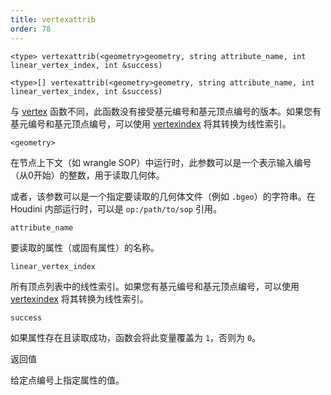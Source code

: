 ```yaml
---
title: vertexattrib
order: 78
---
```


`<type> vertexattrib(<geometry>geometry, string attribute_name, int linear_vertex_index, int &success)`

`<type>[] vertexattrib(<geometry>geometry, string attribute_name, int linear_vertex_index, int &success)`

与 [vertex](/zh-cn/houdini-vex/attributes-and-intrinsics/vertex "从几何体中读取顶点属性值") 函数不同，此函数没有接受基元编号和基元顶点编号的版本。如果您有基元编号和基元顶点编号，可以使用 [vertexindex](/zh-cn/houdini-vex/geometry/vertexindex "将基元/顶点对转换为线性顶点") 将其转换为线性索引。

`<geometry>`

在节点上下文（如 wrangle SOP）中运行时，此参数可以是一个表示输入编号（从0开始）的整数，用于读取几何体。

或者，该参数可以是一个指定要读取的几何体文件（例如 `.bgeo`）的字符串。在 Houdini 内部运行时，可以是 `op:/path/to/sop` 引用。

`attribute_name`

要读取的属性（或固有属性）的名称。

`linear_vertex_index`

所有顶点列表中的线性索引。如果您有基元编号和基元顶点编号，可以使用 [vertexindex](/zh-cn/houdini-vex/geometry/vertexindex "将基元/顶点对转换为线性顶点") 将其转换为线性索引。

`success`

如果属性存在且读取成功，函数会将此变量覆盖为 `1`，否则为 `0`。

返回值

给定点编号上指定属性的值。
